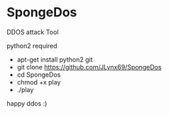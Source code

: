 # SpongeDos
DDOS attack Tool

python2 required

* apt-get install python2 git
* git clone https://github.com/JLynx69/SpongeDos
* cd SpongeDos
* chmod +x play
* ./play

happy ddos :)
